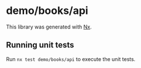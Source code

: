 # demo/books/api

This library was generated with [Nx](https://nx.dev).

## Running unit tests

Run `nx test demo/books/api` to execute the unit tests.
